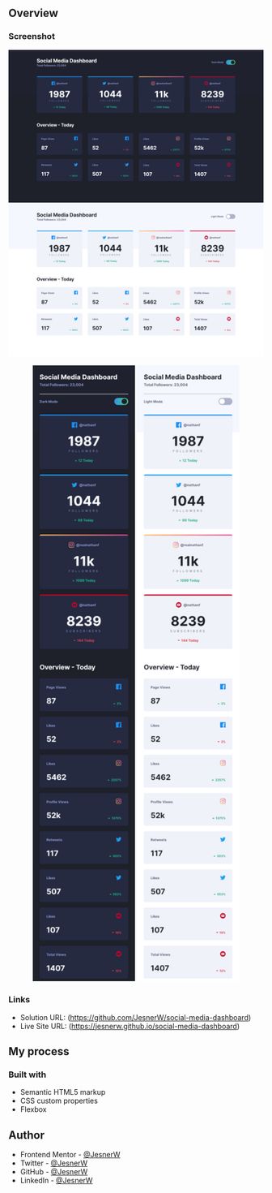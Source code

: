 ## Overview

### Screenshot

![](./images/desk-dark.png)
![](./images/desk-light.png)

<p align="center">
  <img src="./images/mobile-dark.png" alt="Mobile dark image" width="40%">
  <img src="./images/mobile-light.png" alt="Mobile light image" width="40%">
</p>

### Links

- Solution URL: (https://github.com/JesnerW/social-media-dashboard)
- Live Site URL: (https://jesnerw.github.io/social-media-dashboard)

## My process

### Built with

- Semantic HTML5 markup
- CSS custom properties
- Flexbox

## Author

- Frontend Mentor - [@JesnerW](https://www.frontendmentor.io/profile/JesnerW)
- Twitter - [@JesnerW](https://twitter.com/JesnerW)
- GitHub - [@JesnerW](https://github.com/JesnerW)
- LinkedIn - [@JesnerW](https://www.linkedin.com/in/jesnerw/)
